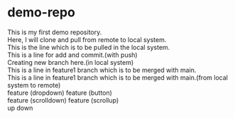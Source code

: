 # demo-repo

This is my first demo repository.
<br>
Here, I will clone and pull from remote to local system.
<br>
This is the line which is to be pulled in the local system.
<br>
This is a line for add and commit.(with push)
<br>
Creating new branch here.(in local system)
<br>
This is a line in feature1 branch which is to be merged with main.
<br>
This is a line in feature1 branch which is to be merged with main.(from local system to remote)
<br>
feature (dropdown)
feature (button)
<br>
feature (scrolldown)
feature (scrollup)
<br>
up
down
